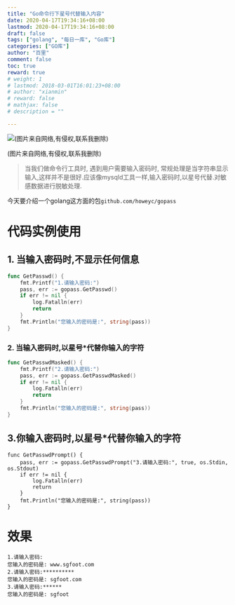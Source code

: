 ```yaml
---
title: "Go命令行下星号代替输入内容"
date: 2020-04-17T19:34:16+08:00
lastmod: 2020-04-17T19:34:16+08:00
draft: false
tags: ["golang", "每日一库", "Go库"]
categories: ["GO库"]
author: "百里"
comment: false
toc: true
reward: true
# weight: 1
# lastmod: 2018-03-01T16:01:23+08:00
# author: "xianmin"
# reward: false
# mathjax: false
# description = ""

---
```


![(图片来自网络,有侵权,联系我删除)](https://cdn.jsdelivr.net/gh/yezihack/assets@master/b/20200417194055.png?imageslim)

(图片来自网络,有侵权,联系我删除)

> 当我们做命令行工具时, 遇到用户需要输入密码时, 常规处理是当字符串显示输入,这样并不是很好.应该像mysqld工具一样,输入密码时,以星号代替.对敏感数据进行脱敏处理.

今天要介绍一个golang这方面的包`github.com/howeyc/gopass`

# 代码实例使用

## 1. 当输入密码时,不显示任何信息
```go
func GetPasswd() {
	fmt.Printf("1.请输入密码:")
	pass, err := gopass.GetPasswd()
	if err != nil {
		log.Fatalln(err)
		return
	}
	fmt.Println("您输入的密码是:", string(pass))
}
```

### 2. 当输入密码时,以星号*代替你输入的字符
```go
func GetPasswdMasked() {
	fmt.Printf("2.请输入密码:")
	pass, err := gopass.GetPasswdMasked()
	if err != nil {
		log.Fatalln(err)
		return
	}
	fmt.Println("您输入的密码是:", string(pass))
}
```
## 3.你输入密码时,以星号*代替你输入的字符

```
func GetPasswdPrompt() {
	pass, err := gopass.GetPasswdPrompt("3.请输入密码:", true, os.Stdin, os.Stdout)
	if err != nil {
		log.Fatalln(err)
		return
	}
	fmt.Println("您输入的密码是:", string(pass))
}
```

# 效果

```
1.请输入密码:
您输入的密码是: www.sgfoot.com
2.请输入密码:**********
您输入的密码是: sgfoot.com
3.请输入密码:******
您输入的密码是: sgfoot
```

